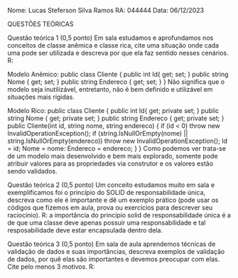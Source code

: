 Nome: Lucas Steferson Silva Ramos RA: 044444 Data: 06/12/2023


QUESTÕES TEÓRICAS

Questão teórica 1 (0,5 ponto)
Em sala estudamos e aprofundamos nos conceitos de classe anêmica e classe rica, cite uma situação onde cada uma pode ser utilizada e descreva por que ela faz sentido nesses cenários.
R: 

Modelo Anêmico:
    public class Cliente
    {
        public int Id{ get; set; }
        public string Nome { get; set; }
        public string Endereco { get; set; }
    }
Não significa que o modelo seja inutilizável, entretanto, não é bem definido e utilizável em situações mais rígidas.

Modelo Rico:
    public class Cliente
    {
        public int Id{ get; private set; }
        public string Nome { get; private set; }
        public string Endereco { get; private set; }     
        public Cliente(int id, string nome, string endereco)
        {
            if (id < 0)
                throw new InvalidOperationException();
            if (string.IsNullOrEmpty(nome) || string.IsNullOrEmpty(endereco))
                throw new InvalidOperationException();
            Id = id;
            Nome = nome:
            Endereco = endereco;
        }
    }
Como podemos ver trata-se de um modelo mais desenvolvido e bem mais explorado, somente pode atribuir valores para as propriedades via construtor e os valores estão sendo validados.

Questão teórica 2 (0,5 ponto)
Um conceito estudamos muito em sala e exemplificamos foi o princípio do SOLID de responsabilidade única, descreva como ele é importante e dê um exemplo prático (pode usar os códigos que fizemos em aula, prova ou exercícios para descrever seu raciocínio).
R: a importância do princípio solid de responsabilidade única é a de que uma classe deve apenas possuir uma responsabilidade e tal resposabilidade deve estar encapsulada dentro dela.

Questão teórica 3 (0,5 ponto)
Em sala de aula aprendemos técnicas de validação de dados e suas importâncias, descreva exemplos de validação de dados, por quê elas são importantes e devemos preocupar com elas.
Cite pelo menos 3 motivos.
R:
